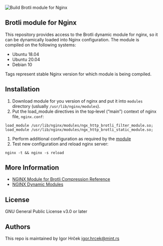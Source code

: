 ![Build Brotli module for Nginx](https://github.com/mint-hosting/nginx-module-brotli/workflows/Build%20Brotli%20module%20for%20Nginx/badge.svg)

Brotli module for Nginx
-----------------

This repository provides access to the Brotli dynamic module for nginx, so it can be dynamically loaded into Nginx configuration. The module is compiled on the following systems:
- Ubuntu 18.04
- Ubuntu 20.04
- Debian 10

Tags represent stable Nginx version for which module is being compiled.

Installation
-----------------
1. Download module for you version of nginx and put it into `modules` directory (uslually `/usr/lib/nginx/modules`).
2. Put the load_module directives in the top‑level (“main”) context of nginx file, `nginx.conf`:
```
load_module /usr/lib/nginx/modules/ngx_http_brotli_filter_module.so;
load_module /usr/lib/nginx/modules/ngx_http_brotli_static_module.so;
```
1. Perform additional configuration as required by the [module](https://github.com/google/ngx_brotli)
2. Test new configuration and reload nginx server:
```
nginx -t && nginx -s reload
```

More Information
-----------------
- [NGINX Module for Brotli Compression Reference](https://github.com/google/ngx_brotli)
- [NGINX Dynamic Modules](https://docs.nginx.com/nginx/admin-guide/dynamic-modules/dynamic-modules/)

License
-----------------
GNU General Public License v3.0 or later 

Authors
-----------------
This repo is maintained by Igor Hrček <igor.hrcek@mint.rs>
